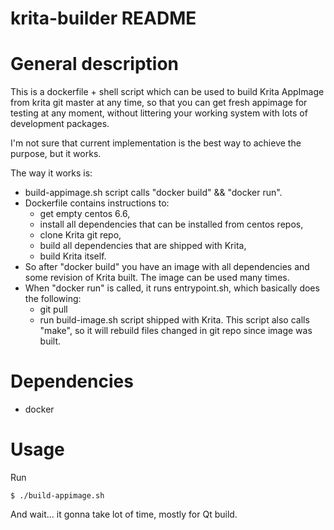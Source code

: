 krita-builder README
====================

# General description

This is a dockerfile + shell script which can be used to build Krita AppImage
from krita git master at any time, so that you can get fresh appimage for
testing at any moment, without littering your working system with lots of
development packages.

I'm not sure that current implementation is the best way to achieve the
purpose, but it works.

The way it works is:

* build-appimage.sh script calls "docker build" && "docker run".
* Dockerfile contains instructions to:
    - get empty centos 6.6,
    - install all dependencies that can be installed from centos repos, 
    - clone Krita git repo,
    - build all dependencies that are shipped with Krita,
    - build Krita itself.
* So after "docker build" you have an image with all dependencies and some
  revision of Krita built. The image can be used many times.
* When "docker run" is called, it runs entrypoint.sh, which basically does the
  following:
    - git pull
    - run build-image.sh script shipped with Krita. This script also calls
      "make", so it will rebuild files changed in git repo since image was
      built.

# Dependencies

* docker

# Usage

Run

    $ ./build-appimage.sh

And wait... it gonna take lot of time, mostly for Qt build.

